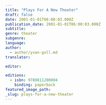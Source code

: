 ```yaml
---
title: "Plays For A New Theater"
draft: false
date: 2001-01-01T06:00:03.000Z
publication_date: 2001-01-01T06:00:03.000Z
subtitle:
genre: theater
subgenre:
language:
author:
  - author/yvan-goll.md
translator:

editor:

editions:
  - isbn: 9780811200004
    binding: paperback
featured_image_path:
_slug: plays-for-a-new-theater
---
```

